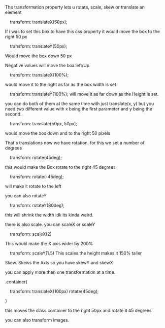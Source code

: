 

The transformation property lets u rotate, scale, skew or translate an element 


    transform: translateX(50px);


If i was to set this box to have this css property it would move the box to the right 50 px 

    transform: translateY(50px);



Would move the box down 50 px 



Negative values will move the box left/Up. 

    transform: translateX(100%); 

would move it to the right as far as the box width is set 


    transform: translateY(100%); 
will move it as far down as the Height is set. 



you can do both of them at the same time with just translate(x, y) but you need two different value  with x being the first parameter and y being the second.


    transform: translate(50px, 50px);


would move the box down and to the right 50 pixels 








That's translations now we have rotation.  for this we set a number of degrees


    transform: rotate(45deg);

this would make the Box rotate to the right 45 degrees 

    transform: rotate(-45deg);



will make it rotate to the left




you can also rotateY

    transform: rotateY(80deg);


this will shrink the width idk its kinda weird.




there is also scale. you can scaleX or scaleY

    transform: scaleX(2)

This would make the X axis wider by 200% 


    transform: scaleY(1.5)
This scales the height makes it 150% taller  





Skew. Skews the Axis so you have skewY and skewX 




you can apply more then one transformation at a time. 

.container{

    transform: translateX(100px) rotate(45deg);

}


this moves the class container to the right 50px and rotate it 45 degrees 




you can also transform images.